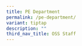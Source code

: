 ```yaml
---
title: PE Department
permalink: /pe-department/
variant: tiptap
description: ""
third_nav_title: OSS Staff
---
```

